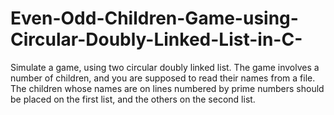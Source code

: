 # Even-Odd-Children-Game-using-Circular-Doubly-Linked-List-in-C-
Simulate a game, using two circular doubly linked list. The game involves a number of children, and you are supposed to read their names from a file. The children whose names are on lines numbered by prime numbers should be placed on the first list, and the others on the second list.
